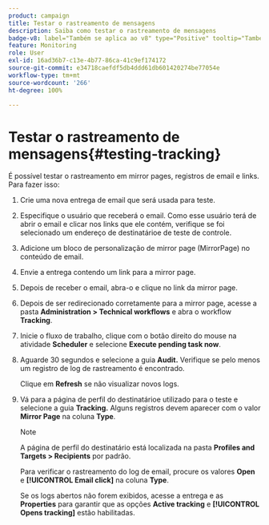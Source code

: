 ```yaml
---
product: campaign
title: Testar o rastreamento de mensagens
description: Saiba como testar o rastreamento de mensagens
badge-v8: label="Também se aplica ao v8" type="Positive" tooltip="Também se aplica ao Campaign v8"
feature: Monitoring
role: User
exl-id: 16ad36b7-c13e-4b77-86ca-41c9ef174172
source-git-commit: e34718caefdf5db4ddd61db601420274be77054e
workflow-type: tm+mt
source-wordcount: '266'
ht-degree: 100%

---
```


# Testar o rastreamento de mensagens{#testing-tracking}

É possível testar o rastreamento em mirror pages, registros de email e links. Para fazer isso:

1. Crie uma nova entrega de email que será usada para teste.
1. Especifique o usuário que receberá o email. Como esse usuário terá de abrir o email e clicar nos links que ele contém, verifique se foi selecionado um endereço de destinatárioe de teste de controle.
1. Adicione um bloco de personalização de mirror page (MirrorPage) no conteúdo de email.
1. Envie a entrega contendo um link para a mirror page.
1. Depois de receber o email, abra-o e clique no link da mirror page.
1. Depois de ser redirecionado corretamente para a mirror page, acesse a pasta **Administration > Technical workflows** e abra o workflow **Tracking**.
1. Inicie o fluxo de trabalho, clique com o botão direito do mouse na atividade **Scheduler** e selecione **Execute pending task now**.
1. Aguarde 30 segundos e selecione a guia **Audit.** Verifique se pelo menos um registro de log de rastreamento é encontrado.

   Clique em **Refresh** se não visualizar novos logs.

1. Vá para a página de perfil do destinatárioe utilizado para o teste e selecione a guia **Tracking.** Alguns registros devem aparecer com o valor **Mirror Page** na coluna **Type**.

   >[!NOTE]
   >
   >A página de perfil do destinatário está localizada na pasta **Profiles and Targets > Recipients** por padrão.

   Para verificar o rastreamento do log de email, procure os valores **Open** e **[!UICONTROL Email click]** na coluna **Type**.

   Se os logs abertos não forem exibidos, acesse a entrega e as **Properties** para garantir que as opções **Active tracking** e **[!UICONTROL Opens tracking]** estão habilitadas.
